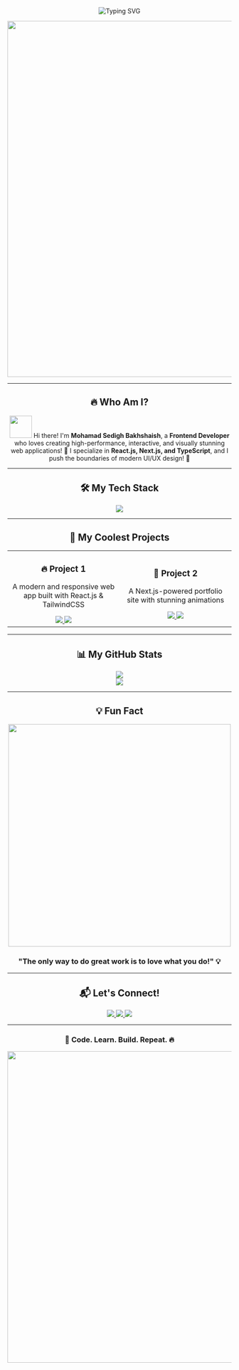 <!-- 🚀 انیمیشن تایپ‌شونده در هدر -->
<p align="center">
  <img src="https://readme-typing-svg.demolab.com?font=Fira+Code&weight=500&size=30&pause=1000&color=00FFD1&center=true&vCenter=true&width=700&height=60&lines=Hey%2C+I'm+Mohamad!+%F0%9F%91%8B;Frontend+Developer+%7C+React.js+%7C+Next.js+%7C+TypeScript;Welcome+to+My+World+of+Code!+%F0%9F%9A%80" alt="Typing SVG">
</p>

<!-- 🎬 گیف متحرک در هدر -->
<p align="center">
  <img src="https://github.com/MohamadSD2002/MohamadSD2002/assets/118728086/a09ea0a0-486e-486d-9576-ca269f807334" width="800">
</p>

---

<h2 align="center">🔥 Who Am I?</h2>
<p align="center">
  <img src="https://media.giphy.com/media/kBZ212yGzFaxgkSIKW/giphy.gif" width="50"> Hi there! I'm <b>Mohamad Sedigh Bakhshaish</b>, a <b>Frontend Developer</b> who loves creating high-performance, interactive, and visually stunning web applications! 🚀  
  I specialize in <b>React.js, Next.js, and TypeScript</b>, and I push the boundaries of modern UI/UX design! 🎨  
</p>

---

<h2 align="center">🛠️ My Tech Stack</h2>
<p align="center">
  <img src="https://skillicons.dev/icons?i=html,css,js,ts,react,nextjs,redux,tailwind,sass,bootstrap,git,docker,figma,vscode" />
</p>

---

<h2 align="center">🚀 My Coolest Projects</h2>

<table align="center">
  <tr>
    <td width="50%" align="center">
      <h3>🔥 Project 1</h3>
      <p>A modern and responsive web app built with React.js & TailwindCSS</p>
      <a href="https://github.com/mohamadsd2002/project1">
        <img src="https://img.shields.io/badge/GitHub-View_Project-181717?style=for-the-badge&logo=github">
      </a>
      <a href="https://mohamadsd2002.github.io/project1">
        <img src="https://img.shields.io/badge/Live_Demo-Online-28A745?style=for-the-badge&logo=googlechrome&logoColor=white">
      </a>
    </td>
    <td width="50%" align="center">
      <h3>🚀 Project 2</h3>
      <p>A Next.js-powered portfolio site with stunning animations</p>
      <a href="https://github.com/mohamadsd2002/project2">
        <img src="https://img.shields.io/badge/GitHub-View_Project-181717?style=for-the-badge&logo=github">
      </a>
      <a href="https://mohamadsd2002.github.io/project2">
        <img src="https://img.shields.io/badge/Live_Demo-Online-28A745?style=for-the-badge&logo=googlechrome&logoColor=white">
      </a>
    </td>
  </tr>
</table>

---

<h2 align="center">📊 My GitHub Stats</h2>
<p align="center">
  <img src="https://github-readme-stats.vercel.app/api?username=mohamadsd2002&show_icons=true&theme=tokyonight&count_private=true&hide_border=true">
  <br>
  <img src="https://github-readme-streak-stats.herokuapp.com/?user=mohamadsd2002&theme=tokyonight&hide_border=true">
</p>

---

<h2 align="center">💡 Fun Fact</h2>
<p align="center">
  <img src="https://media.giphy.com/media/jpbnoe3UIa8TU8LM13/giphy.gif" width="500">
</p>

<h3 align="center">"The only way to do great work is to love what you do!" 💡</h3>

---

<h2 align="center">📬 Let's Connect!</h2>
<p align="center">
  <a href="mailto:mohamadsedighbakhshaish@gmail.com">
    <img src="https://img.shields.io/badge/Email-Contact_Me-EA4335?style=for-the-badge&logo=gmail&logoColor=white">
  </a>
  <a href="https://www.linkedin.com/in/mohamadsd2002">
    <img src="https://img.shields.io/badge/LinkedIn-Profile-0077B5?style=for-the-badge&logo=linkedin&logoColor=white">
  </a>
  <a href="https://github.com/mohamadsd2002">
    <img src="https://img.shields.io/badge/GitHub-Follow-181717?style=for-the-badge&logo=github">
  </a>
</p>

---

<h3 align="center">🚀 Code. Learn. Build. Repeat. 🔥</h3>
<p align="center">
  <img src="https://media.giphy.com/media/ZVik7pBtu9dNS/giphy.gif" width="700">
</p>